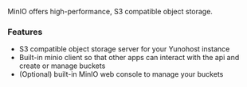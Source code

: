 MinIO offers high-performance, S3 compatible object storage. 

### Features

- S3 compatible object storage server for your Yunohost instance
- Built-in minio client so that other apps can interact with the api and create or manage buckets
- (Optional) built-in MinIO web console to manage your buckets
